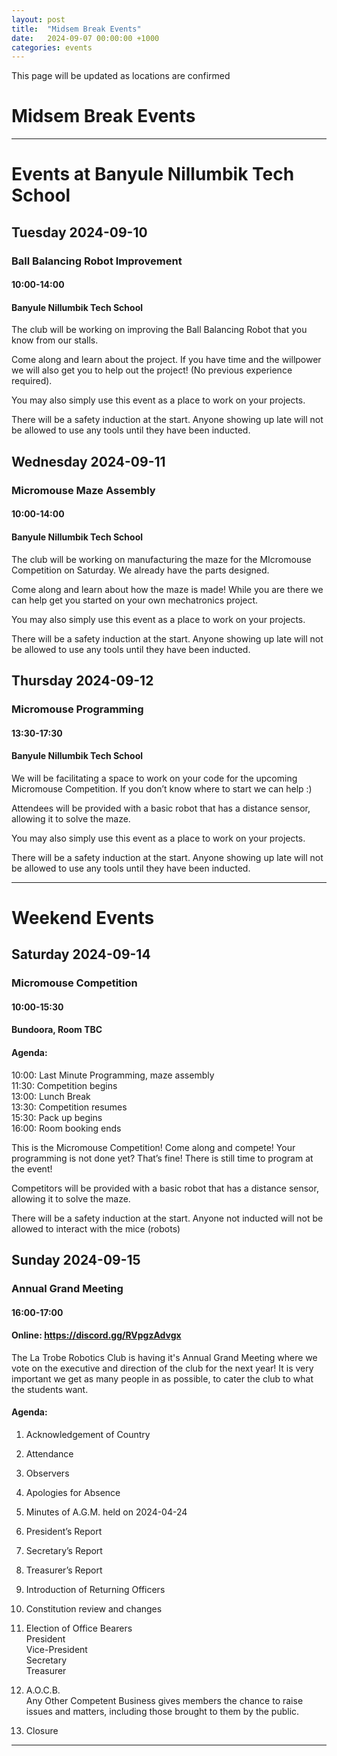 ```yaml
---
layout: post
title:  "Midsem Break Events"
date:   2024-09-07 00:00:00 +1000
categories: events
---
```

This page will be updated as locations are confirmed
# Midsem Break Events
---
# Events at Banyule Nillumbik Tech School
## Tuesday 2024-09-10
### Ball Balancing Robot Improvement
#### 10:00-14:00
#### Banyule Nillumbik Tech School
The club will be working on improving the Ball Balancing Robot that you know from our stalls.

Come along and learn about the project. If you have time and the willpower we will also get you to help out the project! (No previous experience required).

You may also simply use this event as a place to work on your projects.

There will be a safety induction at the start. Anyone showing up late will not be allowed to use any tools until they have been inducted.

## Wednesday 2024-09-11
### Micromouse Maze Assembly
#### 10:00-14:00
#### Banyule Nillumbik Tech School
The club will be working on manufacturing the maze for the MIcromouse Competition on Saturday. We already have the parts designed.

Come along and learn about how the maze is made! While you are there we can help get you started on your own mechatronics project.

You may also simply use this event as a place to work on your projects.

There will be a safety induction at the start. Anyone showing up late will not be allowed to use any tools until they have been inducted.

## Thursday 2024-09-12
### Micromouse Programming
#### 13:30-17:30
#### Banyule Nillumbik Tech School
We will be facilitating a space to work on your code for the upcoming Micromouse Competition. If you don’t know where to start we can help :)

Attendees will be provided with a basic robot that has a distance sensor, allowing it to solve the maze.

You may also simply use this event as a place to work on your projects.

There will be a safety induction at the start. Anyone showing up late will not be allowed to use any tools until they have been inducted.

---
# Weekend Events
## Saturday 2024-09-14
### Micromouse Competition
#### 10:00-15:30
#### Bundoora, Room TBC
#### Agenda:
10:00\: Last Minute Programming, maze assembly<br>
11:30\: Competition begins<br>
13:00\: Lunch Break<br>
13:30\: Competition resumes<br>
15:30\: Pack up begins<br>
16:00\: Room booking ends

This is the Micromouse Competition! Come along and compete! Your programming is not done yet? That’s fine! There is still time to program at the event!

Competitors will be provided with a basic robot that has a distance sensor, allowing it to solve the maze.

There will be a safety induction at the start. Anyone not inducted will not be allowed to interact with the mice (robots)

## Sunday 2024-09-15
### Annual Grand Meeting
#### 16:00-17:00
#### Online: https://discord.gg/RVpgzAdvgx
The La Trobe Robotics Club is having it's Annual Grand Meeting where we vote on the executive and direction of the club for the next year! It is very important we get as many people in as possible, to cater the club to what the students want.
#### Agenda:
1. Acknowledgement of Country

2. Attendance

3. Observers

4. Apologies for Absence

5. Minutes of A.G.M. held on 2024-04-24	

6. President’s Report

7. Secretary’s Report

8. Treasurer’s Report

9. Introduction of Returning Officers

10. Constitution review and changes

11. Election of Office Bearers<br>
President<br>
Vice-President<br>
Secretary<br>
Treasurer

12. A.O.C.B.<br>
Any Other Competent Business gives members the chance to raise issues and matters, including those brought to them by the public.

13. Closure



---
